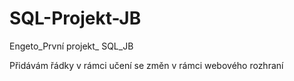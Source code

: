 # SQL-Projekt-JB
Engeto_První projekt_ SQL_JB

Přidávám řádky v rámci učení se změn 
v rámci webového rozhraní 
